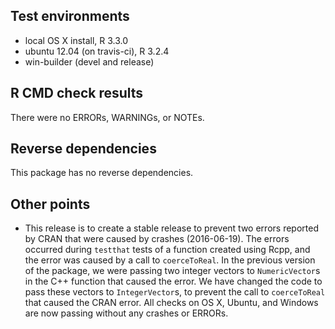## Test environments
* local OS X install, R 3.3.0
* ubuntu 12.04 (on travis-ci), R 3.2.4
* win-builder (devel and release)

## R CMD check results
There were no ERRORs, WARNINGs, or NOTEs. 

## Reverse dependencies

This package has no reverse dependencies.

## Other points

* This release is to create a stable release to prevent two errors reported by CRAN that were caused by crashes (2016-06-19). The errors occurred during `testthat` tests of a function created using Rcpp, and the error was caused by a call to `coerceToReal`. In the previous version of the package, we were passing two integer vectors to `NumericVector`s in the C++ function that caused the error. We have changed the code to pass these vectors to `IntegerVector`s, to prevent the call to `coerceToReal` that caused the CRAN error. All checks on OS X, Ubuntu, and Windows are now passing without any crashes or ERRORs. 

